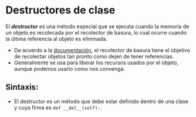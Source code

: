 Destructores de clase
=======================

El ***destructor*** es una método especial que se ejecuta cuando la memoria de un objeto es recolecada por el recolector de basura, lo cual ocurre cuando la última referencia al objeto es eliminada.
* De acuerdo a la [documentación](https://docs.python.org/3/reference/datamodel.html), el recolector de basura tiene el objetivo de recolectar objetos tan pronto como dejen de tener referencias.
* Generalmente se usa para liberar los recursos usados por el objeto, aunque podemos usarlo como nos convenga.

Sintaxis:
----------

* El destructor es un método que debe estar definido dentro de una clase y cuya firma es `def __del__(self):`.

